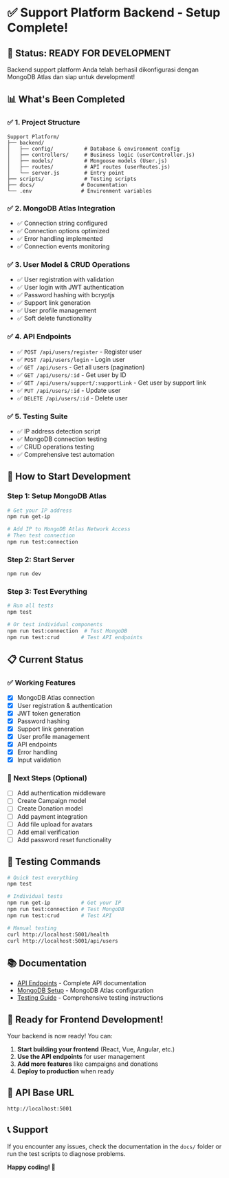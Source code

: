 # ✅ Support Platform Backend - Setup Complete!

## 🎉 Status: READY FOR DEVELOPMENT

Backend support platform Anda telah berhasil dikonfigurasi dengan MongoDB Atlas dan siap untuk development!

## 📊 What's Been Completed

### ✅ 1. Project Structure

```
Support Platform/
├── backend/
│   ├── config/          # Database & environment config
│   ├── controllers/     # Business logic (userController.js)
│   ├── models/          # Mongoose models (User.js)
│   ├── routes/          # API routes (userRoutes.js)
│   └── server.js        # Entry point
├── scripts/             # Testing scripts
├── docs/               # Documentation
└── .env                # Environment variables
```

### ✅ 2. MongoDB Atlas Integration

- ✅ Connection string configured
- ✅ Connection options optimized
- ✅ Error handling implemented
- ✅ Connection events monitoring

### ✅ 3. User Model & CRUD Operations

- ✅ User registration with validation
- ✅ User login with JWT authentication
- ✅ Password hashing with bcryptjs
- ✅ Support link generation
- ✅ User profile management
- ✅ Soft delete functionality

### ✅ 4. API Endpoints

- ✅ `POST /api/users/register` - Register user
- ✅ `POST /api/users/login` - Login user
- ✅ `GET /api/users` - Get all users (pagination)
- ✅ `GET /api/users/:id` - Get user by ID
- ✅ `GET /api/users/support/:supportLink` - Get user by support link
- ✅ `PUT /api/users/:id` - Update user
- ✅ `DELETE /api/users/:id` - Delete user

### ✅ 5. Testing Suite

- ✅ IP address detection script
- ✅ MongoDB connection testing
- ✅ CRUD operations testing
- ✅ Comprehensive test automation

## 🚀 How to Start Development

### Step 1: Setup MongoDB Atlas

```bash
# Get your IP address
npm run get-ip

# Add IP to MongoDB Atlas Network Access
# Then test connection
npm run test:connection
```

### Step 2: Start Server

```bash
npm run dev
```

### Step 3: Test Everything

```bash
# Run all tests
npm test

# Or test individual components
npm run test:connection  # Test MongoDB
npm run test:crud       # Test API endpoints
```

## 📋 Current Status

### ✅ Working Features

- [x] MongoDB Atlas connection
- [x] User registration & authentication
- [x] JWT token generation
- [x] Password hashing
- [x] Support link generation
- [x] User profile management
- [x] API endpoints
- [x] Error handling
- [x] Input validation

### 🔄 Next Steps (Optional)

- [ ] Add authentication middleware
- [ ] Create Campaign model
- [ ] Create Donation model
- [ ] Add payment integration
- [ ] Add file upload for avatars
- [ ] Add email verification
- [ ] Add password reset functionality

## 🧪 Testing Commands

```bash
# Quick test everything
npm test

# Individual tests
npm run get-ip          # Get your IP
npm run test:connection # Test MongoDB
npm run test:crud       # Test API

# Manual testing
curl http://localhost:5001/health
curl http://localhost:5001/api/users
```

## 📚 Documentation

- [API Endpoints](API_ENDPOINTS.md) - Complete API documentation
- [MongoDB Setup](MONGODB_SETUP.md) - MongoDB Atlas configuration
- [Testing Guide](TESTING_GUIDE.md) - Comprehensive testing instructions

## 🎯 Ready for Frontend Development!

Your backend is now ready! You can:

1. **Start building your frontend** (React, Vue, Angular, etc.)
2. **Use the API endpoints** for user management
3. **Add more features** like campaigns and donations
4. **Deploy to production** when ready

## 🔗 API Base URL

```
http://localhost:5001
```

## 📞 Support

If you encounter any issues, check the documentation in the `docs/` folder or run the test scripts to diagnose problems.

**Happy coding! 🚀**

